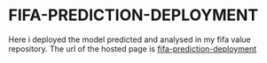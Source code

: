 # FIFA-PREDICTION-DEPLOYMENT
Here i deployed the model predicted and analysed in my fifa value repository. The url of the hosted page is <a href ="https://fifa-value-prediction-app.herokuapp.com/">fifa-prediction-deployment</a>
